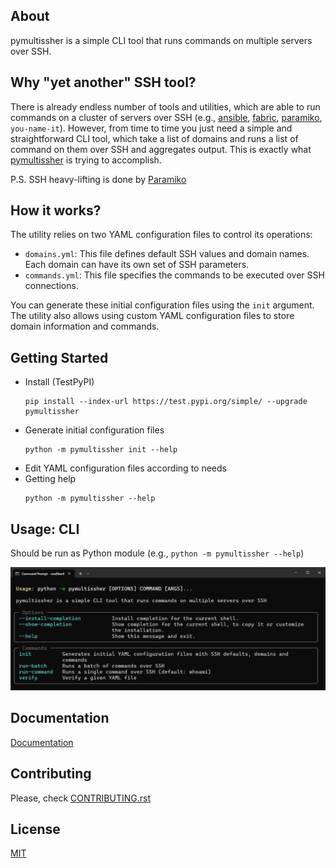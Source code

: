 ## About

pymultissher is a simple CLI tool that runs commands on multiple servers over SSH.

## Why "yet another" SSH tool?

There is already endless number of tools and utilities, which are able to run commands on a cluster of servers over SSH (e.g., [ansible](https://github.com/ansible/ansible), [fabric](https://github.com/fabric/fabric), [paramiko](https://github.com/paramiko/paramiko), `you-name-it`). However, from time to time you just need a simple and straightforward CLI tool, which take a list of domains and runs a list of command on them over SSH and aggregates output. This is exactly what [pymultissher](https://github.com/vdmitriyev/pymultissher) is trying to accomplish.

P.S. SSH heavy-lifting is done by [Paramiko](https://www.paramiko.org/)

## How it works?

The utility relies on two YAML configuration files to control its operations:

* `domains.yml`: This file defines default SSH values and domain names. Each domain can have its own set of SSH parameters.
* `commands.yml`: This file specifies the commands to be executed over SSH connections.

You can generate these initial configuration files using the `init` argument.
The utility also allows using custom YAML configuration files to store domain information and commands.

## Getting Started

* Install (TestPyPI)
    ```
    pip install --index-url https://test.pypi.org/simple/ --upgrade pymultissher
    ```
* Generate initial configuration files
    ```
    python -m pymultissher init --help
    ```
* Edit YAML configuration files according to needs
* Getting help
    ```
    python -m pymultissher --help
    ```

## Usage: CLI

Should be run as Python module (e.g., ```python -m pymultissher --help```)

![](https://raw.githubusercontent.com/vdmitriyev/pymultissher/main/docs/images/cli-image.png)

## Documentation

[Documentation](https://vdmitriyev.github.io/pymultissher/)

## Contributing

Please, check [CONTRIBUTING.rst](CONTRIBUTING.rst)

## License

[MIT](LICENSE)
